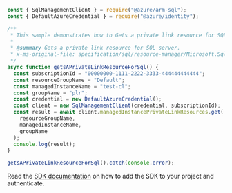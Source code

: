```javascript
const { SqlManagementClient } = require("@azure/arm-sql");
const { DefaultAzureCredential } = require("@azure/identity");

/**
 * This sample demonstrates how to Gets a private link resource for SQL server.
 *
 * @summary Gets a private link resource for SQL server.
 * x-ms-original-file: specification/sql/resource-manager/Microsoft.Sql/preview/2020-11-01-preview/examples/ManagedInstancePrivateLinkResourcesGet.json
 */
async function getsAPrivateLinkResourceForSql() {
  const subscriptionId = "00000000-1111-2222-3333-444444444444";
  const resourceGroupName = "Default";
  const managedInstanceName = "test-cl";
  const groupName = "plr";
  const credential = new DefaultAzureCredential();
  const client = new SqlManagementClient(credential, subscriptionId);
  const result = await client.managedInstancePrivateLinkResources.get(
    resourceGroupName,
    managedInstanceName,
    groupName
  );
  console.log(result);
}

getsAPrivateLinkResourceForSql().catch(console.error);
```

Read the [SDK documentation](https://github.com/Azure/azure-sdk-for-js/blob/%40azure%2Farm-sql_9.0.1/sdk/sql/arm-sql/README.md) on how to add the SDK to your project and authenticate.
